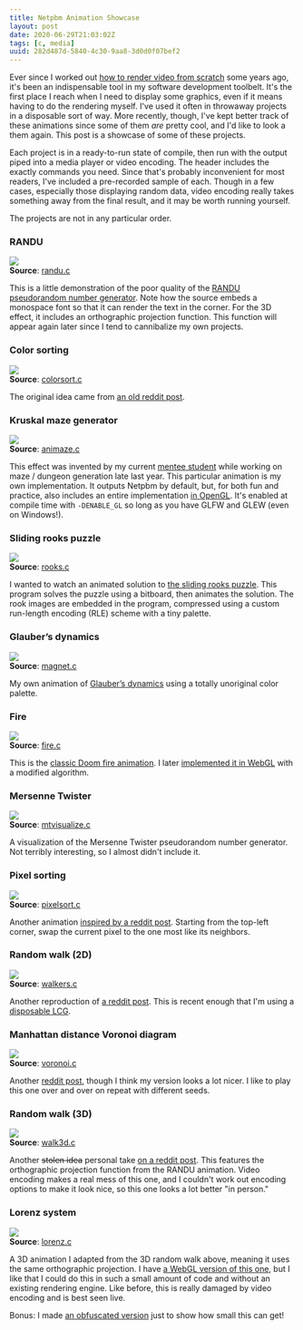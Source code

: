 ```yaml
---
title: Netpbm Animation Showcase
layout: post
date: 2020-06-29T21:03:02Z
tags: [c, media]
uuid: 282d487d-5840-4c30-9aa8-3d0d0f07bef2
---
```


Ever since I worked out [how to render video from scratch][mm] some
years ago, it's been an indispensable tool in my software development
toolbelt. It's the first place I reach when I need to display some
graphics, even if it means having to do the rendering myself. I've used
it often in throwaway projects in a disposable sort of way. More
recently, though, I've kept better track of these animations since some
of them *are* pretty cool, and I'd like to look a them again. This post
is a showcase of some of these projects.

Each project is in a ready-to-run state of compile, then run with the
output piped into a media player or video encoding. The header includes
the exactly commands you need. Since that's probably inconvenient for
most readers, I've included a pre-recorded sample of each. Though in a
few cases, especially those displaying random data, video encoding
really takes something away from the final result, and it may be worth
running yourself.

The projects are not in any particular order.

### RANDU

[![][randu-i]][randu-v]  
**Source**:  [randu.c][randu-s]

This is a little demonstration of the poor quality of the [RANDU
pseudorandom number generator][randu]. Note how the source embeds a
monospace font so that it can render the text in the corner. For the 3D
effect, it includes an orthographic projection function. This function
will appear again later since I tend to cannibalize my own projects.

### Color sorting

[![][colorsort-i]][colorsort-v]  
**Source**:  [colorsort.c][colorsort-i]

The original idea came from [an old reddit post][colorsort].

### Kruskal maze generator

[![][animaze-i]][animaze-v]  
**Source**:  [animaze.c][animaze-s]

This effect was invented by my current [mentee student][animaze] while
working on maze / dungeon generation late last year. This particular
animation is my own implementation. It outputs Netpbm by default, but,
for both fun and practice, also includes an entire implementation [in
OpenGL][opengl]. It's enabled at compile time with `-DENABLE_GL` so long
as you have GLFW and GLEW (even on Windows!).

### Sliding rooks puzzle

[![][rooks-i]][rooks-v]  
**Source**:  [rooks.c][rooks-s]

I wanted to watch an animated solution to [the sliding rooks
puzzle][rooks]. This program solves the puzzle using a bitboard, then
animates the solution. The rook images are embedded in the program,
compressed using a custom run-length encoding (RLE) scheme with a tiny
palette.

### Glauber’s dynamics

[![][magnet-i]][magnet-v]  
**Source**:  [magnet.c][magnet-s]

My own animation of [Glauber’s dynamics][magnet] using a totally
unoriginal color palette.

### Fire

[![][fire-i]][fire-v]  
**Source**:  [fire.c][fire-s]

This is the [classic Doom fire animation][fire]. I later [implemented it
in WebGL][fire-webgl] with a modified algorithm.

### Mersenne Twister

[![][mt-i]][mt-v]  
**Source**:  [mtvisualize.c][mt-s]

A visualization of the Mersenne Twister pseudorandom number generator.
Not terribly interesting, so I almost didn't include it.

### Pixel sorting

[![][pixelsort-i]][pixelsort-v]  
**Source**:  [pixelsort.c][pixelsort-s]

Another animation [inspired by a reddit post][pixelsort]. Starting from
the top-left corner, swap the current pixel to the one most like its
neighbors.

### Random walk (2D)

[![][walkers-i]][walkers-v]  
**Source**:  [walkers.c][walkers-s]

Another reproduction of [a reddit post][walkers]. This is recent enough
that I'm using a [disposable LCG][lcg].

### Manhattan distance Voronoi diagram

[![][voronoi-i]][voronoi-v]  
**Source**:  [voronoi.c][voronoi-s]

Another [reddit post][voronoi], though I think my version looks a lot
nicer. I like to play this one over and over on repeat with different
seeds.

### Random walk (3D)

[![][walk3d-i]][walk3d-v]  
**Source**:  [walk3d.c][walk3d-s]

Another ~~stolen idea~~ personal take [on a reddit post][walk3d]. This
features the orthographic projection function from the RANDU animation.
Video encoding makes a real mess of this one, and I couldn't work out
encoding options to make it look nice, so this one looks a lot better
"in person."

### Lorenz system

[![][lorenz-i]][lorenz-v]  
**Source**:  [lorenz.c][lorenz-s]

A 3D animation I adapted from the 3D random walk above, meaning it uses
the same orthographic projection. I have [a WebGL version of this
one][lorenz-webgl], but I like that I could do this in such a small
amount of code and without an existing rendering engine. Like before,
this is really damaged by video encoding and is best seen live.

Bonus: I made [an obfuscated version][lorenz-obf] just to show how
small this can get!


[animaze-i]: /img/showcase/animaze.jpg
[animaze-s]: https://gist.github.com/skeeto/8b5c8c3475f4a02fb0c0eab1fe018e9b
[animaze-v]: https://nullprogram.com/video/?v=kruskal
[animaze]: /blog/2016/09/02/
[colorsort-i]: /img/showcase/colorsort.jpg
[colorsort-s]: https://gist.github.com/skeeto/a58bb8c5eb5b9124435bc1fd41ced891
[colorsort-v]: https://nullprogram.com/video/?v=colors-odd-even
[colorsort]: https://old.reddit.com/r/woahdude/comments/73oz1x/from_chaos_to_order/
[fire-i]: /img/showcase/fire.jpg
[fire-s]: https://gist.github.com/skeeto/871f6b56684608ab64131afe8e7c7280
[fire-v]: https://nullprogram.com/video/?v=fire
[fire-webgl]: /blog/2020/04/30/
[fire]: https://fabiensanglard.net/doom_fire_psx/
[lcg]: /blog/2019/11/19/
[lorenz-i]: /img/showcase/lorenz.jpg
[lorenz-obf]: https://gist.github.com/skeeto/45d825c01b00c10452634933d03e766d
[lorenz-s]: https://gist.github.com/skeeto/19918b561f66ee0065f9e49cc4380d4a
[lorenz-v]: https://nullprogram.com/video/?v=lorenz
[lorenz-webgl]: /blog/2018/02/15/
[magnet-i]: /img/showcase/magnet.jpg
[magnet-s]: https://gist.github.com/skeeto/132437a454242ff1eb988655361a390a
[magnet-v]: https://nullprogram.com/video/?v=magnet
[magnet]: http://bit-player.org/2019/glaubers-dynamics
[mm]: /blog/2017/11/03/
[mt-i]: /img/showcase/mt.jpg
[mt-s]: https://gist.github.com/skeeto/7f582c44add49edd23afd03e2d4bd304
[mt-v]: https://nullprogram.com/video/?v=mt19937-shuffle
[opengl]: /blog/2015/06/06/
[pixelsort-i]: /img/showcase/pixelsort.jpg
[pixelsort-s]: https://gist.github.com/skeeto/29ce8af8c911033bd8c5a2bb3dd591f6
[pixelsort-v]: https://nullprogram.com/video/?v=pixelsort
[pixelsort]: https://old.reddit.com/r/generative/comments/9o1plu/generative_pixel_sorting_variant/
[randu-i]: /img/showcase/randu.jpg
[randu-s]: https://gist.github.com/skeeto/05c1dce49140fc4ca709f5e887ddb527
[randu-v]: https://nullprogram.com/video/?v=randu
[randu]: https://en.wikipedia.org/wiki/RANDU
[rooks-i]: /img/showcase/rooks.jpg
[rooks-s]: https://gist.github.com/skeeto/ea9afb36629d89eccd638ad1da870cfc
[rooks-v]: https://nullprogram.com/video/?v=rooks
[rooks]: https://possiblywrong.wordpress.com/2020/05/20/sliding-rooks-and-queens/
[voronoi-i]: /img/showcase/voronoi.jpg
[voronoi-s]: https://gist.github.com/skeeto/871ff25a9c3c92c335a31a4f87f5c4d8
[voronoi-v]: https://nullprogram.com/video/?v=voronoi
[voronoi]: https://old.reddit.com/r/proceduralgeneration/comments/fuy6tk/voronoi_with_manhattan_distance_in_c/
[walk3d-i]: /img/showcase/walk3d.jpg
[walk3d-s]: https://gist.github.com/skeeto/550fb3171bd24019567702cd0c513b3d
[walk3d-v]: https://nullprogram.com/video/?v=walk3d
[walk3d]: https://old.reddit.com/r/proceduralgeneration/comments/geka1q/random_walking_in_3d/
[walkers-i]: /img/showcase/walkers.jpg
[walkers-s]: https://gist.github.com/skeeto/c0262de33f7222f85a19144c8be2a725
[walkers-v]: https://nullprogram.com/video/?v=walk2d
[walkers]: https://old.reddit.com/r/proceduralgeneration/comments/g49qwk/random_walkers_abstract_art/
